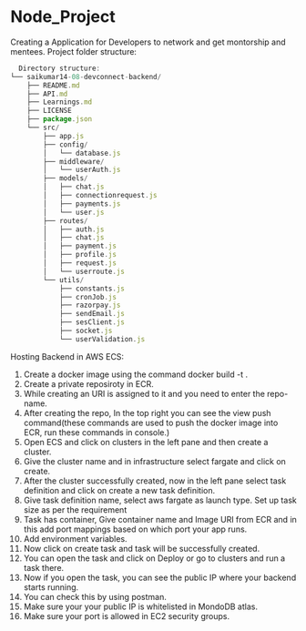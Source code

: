 # Node_Project
Creating a Application for Developers to network and get montorship and mentees.
Project folder structure:
```js
  Directory structure:
└── saikumar14-08-devconnect-backend/
    ├── README.md
    ├── API.md
    ├── Learnings.md
    ├── LICENSE
    ├── package.json
    └── src/
        ├── app.js
        ├── config/
        │   └── database.js
        ├── middleware/
        │   └── userAuth.js
        ├── models/
        │   ├── chat.js
        │   ├── connectionrequest.js
        │   ├── payments.js
        │   └── user.js
        ├── routes/
        │   ├── auth.js
        │   ├── chat.js
        │   ├── payment.js
        │   ├── profile.js
        │   ├── request.js
        │   └── userroute.js
        └── utils/
            ├── constants.js
            ├── cronJob.js
            ├── razorpay.js
            ├── sendEmail.js
            ├── sesClient.js
            ├── socket.js
            └── userValidation.js

```

Hosting Backend in AWS ECS:
1. Create a docker image using the command docker build -t <name> .
2. Create a private reposiroty in ECR.
3. While creating an URI is assigned to it and you need to enter the repo-name.
4. After creating the repo, In the top right you can see the view push command(these commands are used to push the docker image into ECR, run these commands in console.) 
5. Open ECS and click on clusters in the left pane and then create a cluster.
6. Give the cluster name and in infrastructure select fargate and click on create.
7. After the cluster successfully created, now in the left pane select task definition and click on create a new task definition.
8. Give task definition name, select aws fargate as launch type. Set up task size as per the requirement
9.  Task has container, Give container name and Image URI from ECR and in this add port mappings based on which port your app runs.
10. Add environment variables.
11. Now click on create task and task will be successfully created.
12. You can open the task and click on Deploy or go to clusters and run a task there.
13. Now if you open the task, you can see the public IP where your backend starts running.
14. You can check this by using postman.
15. Make sure your your public IP is whitelisted in MondoDB atlas.
16. Make sure your port is allowed in EC2 security groups.